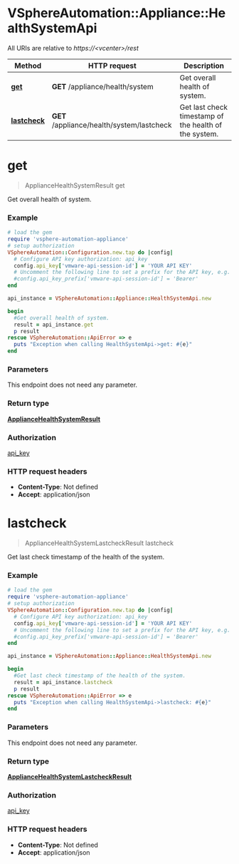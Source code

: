# VSphereAutomation::Appliance::HealthSystemApi

All URIs are relative to *https://&lt;vcenter&gt;/rest*

Method | HTTP request | Description
------------- | ------------- | -------------
[**get**](HealthSystemApi.md#get) | **GET** /appliance/health/system | Get overall health of system.
[**lastcheck**](HealthSystemApi.md#lastcheck) | **GET** /appliance/health/system/lastcheck | Get last check timestamp of the health of the system.


# **get**
> ApplianceHealthSystemResult get

Get overall health of system.

### Example
```ruby
# load the gem
require 'vsphere-automation-appliance'
# setup authorization
VSphereAutomation::Configuration.new.tap do |config|
  # Configure API key authorization: api_key
  config.api_key['vmware-api-session-id'] = 'YOUR API KEY'
  # Uncomment the following line to set a prefix for the API key, e.g. 'Bearer' (defaults to nil)
  #config.api_key_prefix['vmware-api-session-id'] = 'Bearer'
end

api_instance = VSphereAutomation::Appliance::HealthSystemApi.new

begin
  #Get overall health of system.
  result = api_instance.get
  p result
rescue VSphereAutomation::ApiError => e
  puts "Exception when calling HealthSystemApi->get: #{e}"
end
```

### Parameters
This endpoint does not need any parameter.

### Return type

[**ApplianceHealthSystemResult**](ApplianceHealthSystemResult.md)

### Authorization

[api_key](../README.md#api_key)

### HTTP request headers

 - **Content-Type**: Not defined
 - **Accept**: application/json



# **lastcheck**
> ApplianceHealthSystemLastcheckResult lastcheck

Get last check timestamp of the health of the system.

### Example
```ruby
# load the gem
require 'vsphere-automation-appliance'
# setup authorization
VSphereAutomation::Configuration.new.tap do |config|
  # Configure API key authorization: api_key
  config.api_key['vmware-api-session-id'] = 'YOUR API KEY'
  # Uncomment the following line to set a prefix for the API key, e.g. 'Bearer' (defaults to nil)
  #config.api_key_prefix['vmware-api-session-id'] = 'Bearer'
end

api_instance = VSphereAutomation::Appliance::HealthSystemApi.new

begin
  #Get last check timestamp of the health of the system.
  result = api_instance.lastcheck
  p result
rescue VSphereAutomation::ApiError => e
  puts "Exception when calling HealthSystemApi->lastcheck: #{e}"
end
```

### Parameters
This endpoint does not need any parameter.

### Return type

[**ApplianceHealthSystemLastcheckResult**](ApplianceHealthSystemLastcheckResult.md)

### Authorization

[api_key](../README.md#api_key)

### HTTP request headers

 - **Content-Type**: Not defined
 - **Accept**: application/json



